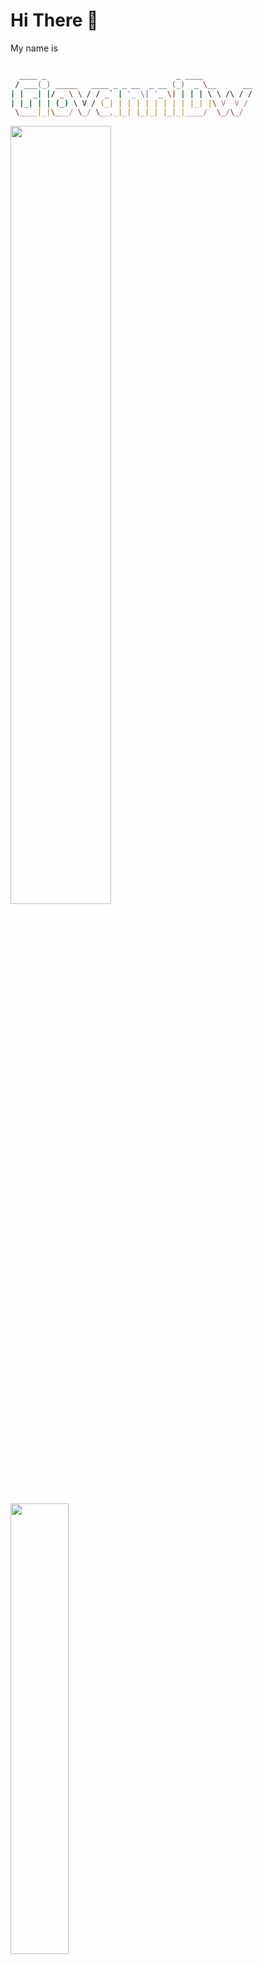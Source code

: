 # Hi There 👋

My name is 

```zsh

  ____ _                             _ ____
 / ___(_) _____   ____ _ _ __  _ __ (_)  _ \__      __
| |  _| |/ _ \ \ / / _` | '_ \| '_ \| | | | \ \ /\ / /
| |_| | | (_) \ V / (_| | | | | | | | | |_| |\ V  V /
 \____|_|\___/ \_/ \__,_|_| |_|_| |_|_|____/  \_/\_/

```

<a href="https://github.com/GiovanniDw">
  <img align="center" width="56.5%" src="https://github-readme-stats.vercel.app/api?username=GiovanniDw&show_icons=true&count_private=true" />
</a>
<a href="https://github.com/GiovanniDw?tab=repositories">
  <img align="center" width="43%" src="https://github-readme-stats.vercel.app/api/top-langs/?username=GiovanniDw&layout=compact&langs_count=6" />
</a>




<!--
**GiovanniDw/GiovanniDw** is a ✨ _special_ ✨ repository because its `README.md` (this file) appears on your GitHub profile.

Here are some ideas to get you started:

- 🔭 I’m currently working on ...
- 🌱 I’m currently learning ...
- 👯 I’m looking to collaborate on ...
- 🤔 I’m looking for help with ...
- 💬 Ask me about ...
- 📫 How to reach me: ...
- 😄 Pronouns: ...
- ⚡ Fun fact: ...
-->
